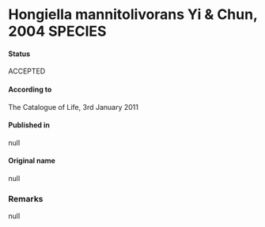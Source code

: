 # Hongiella mannitolivorans Yi & Chun, 2004 SPECIES

#### Status
ACCEPTED

#### According to
The Catalogue of Life, 3rd January 2011

#### Published in
null

#### Original name
null

### Remarks
null